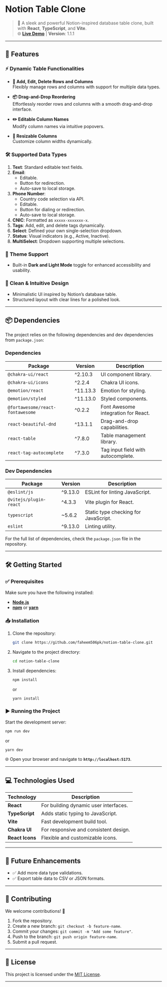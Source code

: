 # **Notion Table Clone**  

> 🌟 A sleek and powerful Notion-inspired database table clone, built with **React**, **TypeScript**, and **Vite**.  
> 🌐 [**Live Demo**](https://notiontableclone.vercel.app/) | **Version**: 1.1.1  

---

## 🚀 **Features**  

### ⚡ **Dynamic Table Functionalities**  

- **📝 Add, Edit, Delete Rows and Columns**  
  Flexibly manage rows and columns with support for multiple data types.  

- **📦 Drag-and-Drop Reordering**  
  Effortlessly reorder rows and columns with a smooth drag-and-drop interface.  

- **✏️ Editable Column Names**  
  Modify column names via intuitive popovers.  

- **📏 Resizable Columns**  
  Customize column widths dynamically.  

### 🛠️ **Supported Data Types**  

1. **Text**: Standard editable text fields.  
2. **Email**:  
   - Editable.  
   - Button for redirection.  
   - Auto-save to local storage.  
3. **Phone Number**:  
   - Country code selection via API.  
   - Editable.  
   - Button for dialing or redirection.  
   - Auto-save to local storage.  
4. **CNIC**: Formatted as `xxxxx-xxxxxxx-x`.  
5. **Tags**: Add, edit, and delete tags dynamically.  
6. **Select**: Defined your own single-selection dropdown.  
7. **Status**: Visual indicators (e.g., Active, Inactive).  
8. **MultiSelect**: Dropdown supporting multiple selections.  

### 🌙 **Theme Support**  

- Built-in **Dark and Light Mode** toggle for enhanced accessibility and usability.  

### 🎨 **Clean & Intuitive Design**  

- Minimalistic UI inspired by Notion’s database table.  
- Structured layout with clear lines for a polished look.  

---

## 📦 **Dependencies**  

The project relies on the following dependencies and dev dependencies from `package.json`:  

### **Dependencies**  
| Package                        | Version    | Description                                  |  
|--------------------------------|------------|----------------------------------------------|  
| `@chakra-ui/react`             | ^2.10.3    | UI component library.                        |  
| `@chakra-ui/icons`             | ^2.2.4     | Chakra UI icons.                             |  
| `@emotion/react`               | ^11.13.3   | Emotion for styling.                         |  
| `@emotion/styled`              | ^11.13.0   | Styled components.                           |  
| `@fortawesome/react-fontawesome` | ^0.2.2  | Font Awesome integration for React.          |  
| `react-beautiful-dnd`          | ^13.1.1    | Drag-and-drop capabilities.                  |  
| `react-table`                  | ^7.8.0     | Table management library.                    |  
| `react-tag-autocomplete`       | ^7.3.0     | Tag input field with autocomplete.           |  

### **Dev Dependencies**  
| Package                        | Version    | Description                                  |  
|--------------------------------|------------|----------------------------------------------|  
| `@eslint/js`                   | ^9.13.0    | ESLint for linting JavaScript.               |  
| `@vitejs/plugin-react`         | ^4.3.3     | Vite plugin for React.                       |  
| `typescript`                   | ~5.6.2     | Static type checking for JavaScript.         |  
| `eslint`                       | ^9.13.0    | Linting utility.                             |  

For the full list of dependencies, check the `package.json` file in the repository.  

---

## 🛠️ **Getting Started**  

### ✅ **Prerequisites**  

Make sure you have the following installed:  
- [**Node.js**](https://nodejs.org/)  
- [**npm**](https://www.npmjs.com/) or [**yarn**](https://yarnpkg.com/)  

### 📥 **Installation**  

1. Clone the repository:  
   ```bash  
   git clone https://github.com/faheem506pk/notion-table-clone.git  
   ```  

2. Navigate to the project directory:  
   ```bash  
   cd notion-table-clone  
   ```  

3. Install dependencies:  
   ```bash  
   npm install  
   ```  
   or  
   ```bash  
   yarn install  
   ```  

### ▶️ **Running the Project**  

Start the development server:  
```bash  
npm run dev  
```  
or  
```bash  
yarn dev  
```  

🌐 Open your browser and navigate to **`http://localhost:5173`**.  

---

## 💻 **Technologies Used**  

| Technology   | Description                           |  
|--------------|---------------------------------------|  
| **React**    | For building dynamic user interfaces. |  
| **TypeScript** | Adds static typing to JavaScript.   |  
| **Vite**     | Fast development build tool.          |  
| **Chakra UI** | For responsive and consistent design.|  
| **React Icons** | Flexible and customizable icons.   |  

---

## 🎯 **Future Enhancements**  

- ✅ Add more data type validations.  
- ✅ Export table data to CSV or JSON formats.  

---

## 🤝 **Contributing**  

We welcome contributions! 🎉  
1. Fork the repository.  
2. Create a new branch: `git checkout -b feature-name`.  
3. Commit your changes: `git commit -m "Add some feature"`.  
4. Push to the branch: `git push origin feature-name`.  
5. Submit a pull request.  

---

## 📜 **License**  

This project is licensed under the [MIT License](LICENSE).  

---